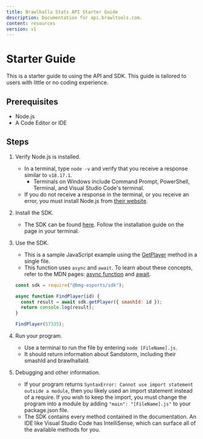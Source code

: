 ```yaml
---
title: Brawlhalla Stats API Starter Guide
description: Documentation for api.brawltools.com.
content: resources
version: v1
---
```


# Starter Guide

This is a starter guide to using the API and SDK. This guide is tailored to users with little or no coding experience.

## Prerequisites

- Node.js
- A Code Editor or IDE

## Steps

1. Verify Node.js is installed.
   - In a terminal, type `node -v` and verify that you receive a response similar to `v18.17.1`.
     - Terminals on Windows include Command Prompt, PowerShell, Terminal, and Visual Studio Code's terminal.
   - If you do not receive a response in the terminal, or you receive an error, you must install Node.js from <a href="https://nodejs.org/en/">their website</a>.
2. Install the SDK.
   - The SDK can be found <a href="https://www.npmjs.com/package/@bmg-esports/sdk">here</a>. Follow the installation guide on the page in your terminal.
3. Use the SDK.
   - This is a sample JavaScript example using the <a href="../get/player/smashId">GetPlayer</a> method in a single file.
   - This function uses `async` and `await`. To learn about these concepts, refer to the MDN pages: <a href="https://developer.mozilla.org/en-US/docs/Web/JavaScript/Reference/Statements/async_function">async function</a> and <a href="https://developer.mozilla.org/en-US/docs/Web/JavaScript/Reference/Operators/await">await</a>.

   ```js
   const sdk = require("@bmg-esports/sdk");

   async function FindPlayer(id) {
     const result = await sdk.getPlayer({ smashId: id });
     return console.log(result);
   }

   FindPlayer(57335);
   ```

4. Run your program.
   - Use a terminal to run the file by entering `node [FileName].js`.
   - It should return information about Sandstorm, including their smashId and brawlhallaId.
5. Debugging and other information.
   - If your program returns `SyntaxError: Cannot use import statement outside a module`, then you likely used an import statement instead of a require. If you wish to keep the import, you must change the program into a module by adding `"main": "[FileName].js"` to your package.json file.
   - The SDK contains every method contained in the documentation. An IDE like Visual Studio Code has IntelliSense, which can surface all of the available methods for you.
